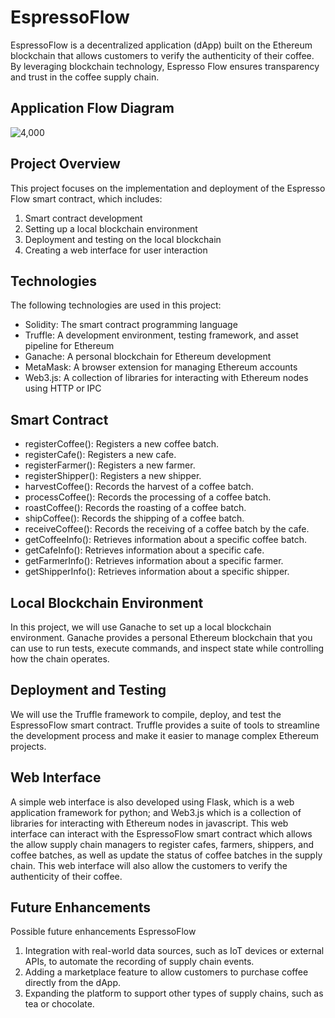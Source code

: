 # EspressoFlow
EspressoFlow is a decentralized application (dApp) built on the Ethereum blockchain that allows customers to verify the authenticity of their coffee. By leveraging blockchain technology, Espresso Flow ensures transparency and trust in the coffee supply chain.

## Application Flow Diagram
![4,000](https://user-images.githubusercontent.com/64888928/231164712-7fc6e4ce-9d0e-44a4-9166-fb1d9020fc6a.png)

## Project Overview
This project focuses on the implementation and deployment of the Espresso Flow smart contract, which includes:

1. Smart contract development
2. Setting up a local blockchain environment
3. Deployment and testing on the local blockchain
4. Creating a web interface for user interaction

## Technologies
The following technologies are used in this project:

* Solidity: The smart contract programming language
* Truffle: A development environment, testing framework, and asset pipeline for Ethereum
* Ganache: A personal blockchain for Ethereum development
* MetaMask: A browser extension for managing Ethereum accounts
* Web3.js: A collection of libraries for interacting with Ethereum nodes using HTTP or IPC

## Smart Contract

* registerCoffee(): Registers a new coffee batch.
* registerCafe(): Registers a new cafe.
* registerFarmer(): Registers a new farmer.
* registerShipper(): Registers a new shipper.
* harvestCoffee(): Records the harvest of a coffee batch.
* processCoffee(): Records the processing of a coffee batch.
* roastCoffee(): Records the roasting of a coffee batch.
* shipCoffee(): Records the shipping of a coffee batch.
* receiveCoffee(): Records the receiving of a coffee batch by the cafe.
* getCoffeeInfo(): Retrieves information about a specific coffee batch.
* getCafeInfo(): Retrieves information about a specific cafe.
* getFarmerInfo(): Retrieves information about a specific farmer.
* getShipperInfo(): Retrieves information about a specific shipper.

## Local Blockchain Environment

In this project, we will use Ganache to set up a local blockchain environment. Ganache provides a personal Ethereum blockchain that you can use to run tests, execute commands, and inspect state while controlling how the chain operates.

## Deployment and Testing

We will use the Truffle framework to compile, deploy, and test the EspressoFlow smart contract. Truffle provides a suite of tools to streamline the development process and make it easier to manage complex Ethereum projects.

## Web Interface

A simple web interface is also developed using Flask, which is a web application framework for python; and Web3.js which is a collection of libraries for interacting with Ethereum nodes in javascript. This web interface can interact with the EspressoFlow smart contract which allows the allow supply chain managers to register cafes, farmers, shippers, and coffee batches, as well as update the status of coffee batches in the supply chain. This web interface will also allow the customers to verify the authenticity of their coffee.

## Future Enhancements

Possible future enhancements EspressoFlow
1. Integration with real-world data sources, such as IoT devices or external APIs, to automate the recording of supply chain events.
2. Adding a marketplace feature to allow customers to purchase coffee directly from the dApp.
3. Expanding the platform to support other types of supply chains, such as tea or chocolate.
